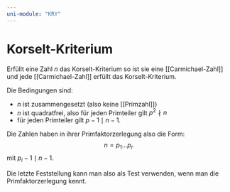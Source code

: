 ```yaml
---
uni-module: "KRY"
---
```


# Korselt-Kriterium

Erfüllt eine Zahl $n$ das Korselt-Kriterium so ist sie eine [[Carmichael-Zahl]] und jede [[Carmichael-Zahl]] erfüllt das Korselt-Kriterium.

Die Bedingungen sind:

- $n$ ist zusammengesetzt (also keine [[Primzahl]])
- $n$ ist quadratfrei, also für jeden Primteiler gilt $p^2 \nmid n$
- für jeden Primteiler gilt $p-1\mid n-1.$

Die Zahlen haben in ihrer Primfaktorzerlegung also die Form:
$$n=p_1\dots p_r$$
mit $p_i-1\mid n-1.$

Die letzte Feststellung kann man also als Test verwenden, wenn man die Primfaktorzerlegung kennt.
